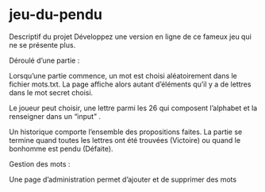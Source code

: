 # jeu-du-pendu

Descriptif du projet
Développez une version en ligne de ce fameux jeu qui ne se présente plus.

Déroulé d’une partie :

Lorsqu’une partie commence, un mot est choisi aléatoirement dans le fichier mots.txt.
La page affiche alors autant d’éléments qu’il y a de
lettres dans le mot secret choisi.

Le joueur peut choisir, une lettre parmi les 26 qui composent l’alphabet et la renseigner
dans un “input” .

Un historique comporte l’ensemble des propositions faites.
La partie se termine quand toutes les lettres ont été trouvées (Victoire) ou quand le bonhomme
est pendu (Défaite). 

Gestion des mots :

Une page d’administration permet d’ajouter et de supprimer des mots
